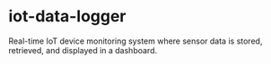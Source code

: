 # iot-data-logger
Real-time IoT device monitoring system where sensor data is stored, retrieved, and displayed in a dashboard.
